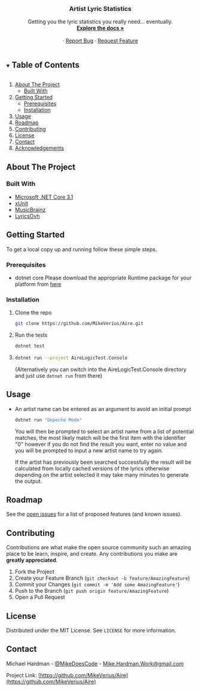 <!-- PROJECT TITLE -->
<br />
<p align="center">
  <h3 align="center">Artist Lyric Statistics</h3>

  <p align="center">
    Getting you the lyric statistics you really need... eventually.
    <br />
    <a href="https://github.com/MikeVerius/Aire"><strong>Explore the docs »</strong></a>
    <br />
    <br />
    ·
    <a href="https://github.com/MikeVerius/Aire/issues">Report Bug</a>
    ·
    <a href="https://github.com/MikeVerius/Aire/issues">Request Feature</a>
  </p>
</p>



<!-- TABLE OF CONTENTS -->
<details open="open">
  <summary><h2 style="display: inline-block">Table of Contents</h2></summary>
  <ol>
    <li>
      <a href="#about-the-project">About The Project</a>
      <ul>
        <li><a href="#built-with">Built With</a></li>
      </ul>
    </li>
    <li>
      <a href="#getting-started">Getting Started</a>
      <ul>
        <li><a href="#prerequisites">Prerequisites</a></li>
        <li><a href="#installation">Installation</a></li>
      </ul>
    </li>
    <li><a href="#usage">Usage</a></li>
    <li><a href="#roadmap">Roadmap</a></li>
    <li><a href="#contributing">Contributing</a></li>
    <li><a href="#license">License</a></li>
    <li><a href="#contact">Contact</a></li>
    <li><a href="#acknowledgements">Acknowledgements</a></li>
  </ol>
</details>

<!-- ABOUT THE PROJECT -->
## About The Project

### Built With

* [Microsoft .NET Core 3.1](https://dotnet.microsoft.com/download/dotnet/3.1)
* [xUnit](https://xunit.net)
* [MusicBrainz](https://musicbrainz.org)
* [LyricsOvh](https://lyrics.ovh)


<!-- GETTING STARTED -->
## Getting Started

To get a local copy up and running follow these simple steps.

### Prerequisites

* dotnet core 
  Please download the appropriate Runtime package for your platform from [here](https://dotnet.microsoft.com/download/dotnet/3.1)
  
### Installation

1. Clone the repo
   ```sh
   git clone https://github.com/MikeVerius/Aire.git
   ```
2. Run the tests
   ```sh
   dotnet test
   ```
3. 
   ```sh
   dotnet run --project AireLogicTest.Console
   ```
   (Alternatively you can switch into the AireLogicTest.Console directory and just use `dotnet run` from there)

<!-- USAGE EXAMPLES -->
## Usage

* An artist name can be entered as an argument to avoid an initial prompt
  ```sh
  dotnet run "Depeche Mode"
  ```
  You will then be prompted to select an artist name from a list of potential matches, the most likely match will be the first item with the identifier "0" however if you do not find the result you want, enter no value and you will be prompted to input a new artist name to try again.

  If the artist has previously been searched successfully the result will be calculated from locally cached versions of the lyrics otherwise depending on the artist selected it may take many minutes to generate the output.

<!-- ROADMAP -->
## Roadmap

See the [open issues](https://github.com/MikeVerius/Aire/issues) for a list of proposed features (and known issues).

<!-- CONTRIBUTING -->
## Contributing

Contributions are what make the open source community such an amazing place to be learn, inspire, and create. Any contributions you make are **greatly appreciated**.

1. Fork the Project
2. Create your Feature Branch (`git checkout -b feature/AmazingFeature`)
3. Commit your Changes (`git commit -m 'Add some AmazingFeature'`)
4. Push to the Branch (`git push origin feature/AmazingFeature`)
5. Open a Pull Request

<!-- LICENSE -->
## License

Distributed under the MIT License. See `LICENSE` for more information.

<!-- CONTACT -->
## Contact

Michael Hardman - [@MikeDoesCode](https://twitter.com/MikeDoesCode) - Mike.Hardman.Work@gmail.com

Project Link: [https://github.com/MikeVerius/Aire](https://github.com/MikeVerius/Aire)

[linkedin-url]: https://linkedin.com/in/MikeVerius